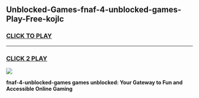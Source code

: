 
## Unblocked-Games-fnaf-4-unblocked-games-Play-Free-kojlc
<h3>
<a href="https://premium76.site?title=fnaf-4-unblocked-games&ref=23A">CLICK TO PLAY</a></h3>
<hr>

<h3>
<a href="https://premium76.site?title=fnaf-4-unblocked-games&ref=23A">CLICK 2 PLAY</a>
  
</h3>

<a href="https://premium76.site?title=fnaf-4-unblocked-games&ref=23A"><img src="https://clearcache.store/games.png"></a>


**fnaf-4-unblocked-games games unblocked: Your Gateway to Fun and Accessible Online Gaming**
